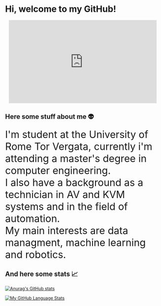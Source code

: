 <div align="left">
  <h1>Hi, welcome to my GitHub!</h1>
</div>

<div align="center">
  <iframe src="https://giphy.com/embed/AQRapWCgC7dThyVEYb" width="480" height="270" frameBorder="0" class="giphy-embed" allowFullScreen></iframe><p><a href="https://giphy.com/gifs/bandainamco-dark-souls-dsr-remastered-AQRapWCgC7dThyVEYb"></a></p>
</div>

## Here some stuff about me 👽
  <font size="6">I'm student at the University of Rome Tor Vergata, currently i'm attending a master's degree in computer engineering.\
    I also have a background as a technician in AV and KVM systems and in the field of automation.\
    My main interests are data managment, machine learning and robotics.</font>
## And here some stats 📈
[![Anurag's GitHub stats](https://github-readme-stats-sigma-five.vercel.app/api?username=matteo-conti-97&show_icons=true&theme=tokyonight)](https://github.com/anuraghazra/github-readme-stats)

[![My GitHub Language Stats](https://github-readme-stats-sigma-five.vercel.app/api/top-langs/?username=matteo-conti-97&theme=tokyonight&card_width=350)](https://github.com/anuraghazra/github-readme-stats)

